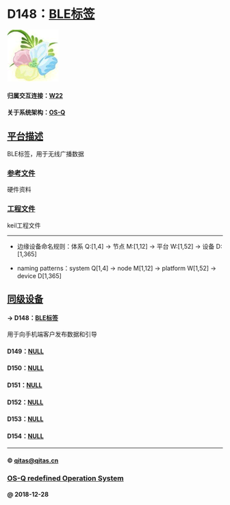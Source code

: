 ﻿# D148：[BLE标签](https://github.com/OS-Q/D148) 

[![sites](OS-Q/OS-Q.png)](http://www.OS-Q.com)

#### 归属交互连接：[W22](https://github.com/OS-Q/W22)

#### 关于系统架构：[OS-Q](https://github.com/OS-Q/OS-Q)

## [平台描述](https://github.com/OS-Q/D148/wiki) 

BLE标签，用于无线广播数据


### [参考文件](docs/)

硬件资料

### [工程文件](project/)

keil工程文件


---

- 边缘设备命名规则：体系 Q:[1,4] -> 节点 M:[1,12] -> 平台 W:[1,52] -> 设备 D:[1,365]

- naming patterns：system Q[1,4] -> node M[1,12] -> platform W[1,52] -> device D[1,365]

## [同级设备](https://github.com/OS-Q/W22/wiki) 

#### -> D148：[BLE标签](https://github.com/OS-Q/D148)

用于向手机端客户发布数据和引导

#### D149：[NULL](https://github.com/OS-Q/D149)



#### D150：[NULL](https://github.com/OS-Q/D150)



#### D151：[NULL](https://github.com/OS-Q/D151)



#### D152：[NULL](https://github.com/OS-Q/D152)



#### D153：[NULL](https://github.com/OS-Q/D153)



#### D154：[NULL](https://github.com/OS-Q/D154)


---

####  © qitas@qitas.cn
###  [OS-Q redefined Operation System](http://www.OS-Q.com)
####  @ 2018-12-28

